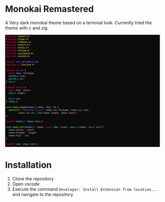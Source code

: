 # Monokai Remastered
A Very dark monokai theme based on a terminal look.
Currently tried the theme with c and zig.

<p>
<img src="./resources/image.png">
</p>

# Installation
1. Clone the repository
2. Open vscode
3. Execute the command `Developer: Install Extension from location...` and navigate to the repository
